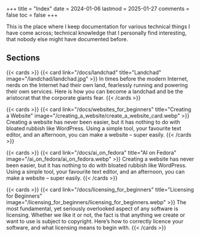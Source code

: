 +++
title = "Index"
date = 2024-01-06
lastmod = 2025-01-27
comments = false
toc = false
+++

This is the place where I keep documentation for various technical things I
have come across; technical knowledge that I personally find interesting, that
nobody else might have documented before.

## Sections

{{< cards >}}
  {{< card link="/docs/landchad" title="Landchad" image="/landchad/landchad.jpg" >}}
In times before the modern Internet, nerds on the Internet had their own land,
fearlessly running and powering their own services. Here is how you can become
a landchad and be the aristocrat that the corporate giants fear.
{{< /cards >}}

{{< cards >}}
  {{< card link="/docs/websites_for_beginners" title="Creating a Website" image="/creating_a_website/create_a_website_card.webp" >}}
Creating a website has never been easier, but it has nothing to do with bloated
rubbish like WordPress. Using a simple tool, your favourite text editor, and an
afternoon, you can make a website – super easily.
{{< /cards >}}

{{< cards >}}
  {{< card link="/docs/ai_on_fedora" title="AI on Fedora" image="/ai_on_fedora/ai_on_fedora.webp" >}}
Creating a website has never been easier, but it has nothing to do with bloated
rubbish like WordPress. Using a simple tool, your favourite text editor, and an
afternoon, you can make a website – super easily.
{{< /cards >}}

{{< cards >}}
  {{< card link="/docs/licensing_for_beginners" title="Licensing for Beginners" image="/licensing_for_beginners/licensing_for_beginners.webp" >}}
The most fundamental, yet seriously overlooked aspect of any software is
licensing. Whether we like it or not, the fact is that anything we create or
want to use is subject to copyright. Here’s how to correctly licence your
software, and what licensing means to begin with.
{{< /cards >}}

